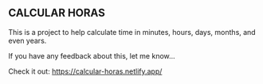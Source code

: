 ## CALCULAR HORAS

This is a project to help calculate time in minutes, hours, days, months, and even years.  

If you have any feedback about this, let me know...

Check it out: https://calcular-horas.netlify.app/